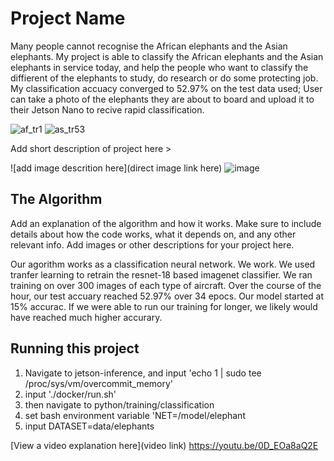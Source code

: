 # Project Name
Many people cannot recognise the African elephants and the Asian elephants. My project is able to classify the African elephants and the Asian elephants in service today, and help the people who want to classify the diffierent of the elephants to study, do research or do some protecting job. My classification accuacy converged to 52.97% on the test data used; User can take a photo of the elephants they are about to board and upload it to their Jetson Nano to recive rapid classification. 

![af_tr1](https://github.com/user-attachments/assets/e490be70-5d1e-4268-8cbd-8fe29cf6e071)
![as_tr53](https://github.com/user-attachments/assets/0ed11b83-6730-4ee4-801e-1ad5689b233a)


Add short description of project here > 

![add image descrition here](direct image link here)
![image](https://github.com/user-attachments/assets/c43fe7d4-e4e8-475e-b067-293cd12fcd49)

## The Algorithm

Add an explanation of the algorithm and how it works. Make sure to include details about how the code works, what it depends on, and any other relevant info. Add images or other descriptions for your project here. 

Our agorithm works as a classification neural network. We work. We used tranfer learning to retrain the resnet-18 based imagenet classifier. We ran training on over 300 images of each type of aircraft. Over the course of the hour, our test accuary reached 52.97% over 34 epocs. Our model started at 15% accurac. If we were able to run our training for longer, we likely would have reached much higher accurary.
## Running this project

1. Navigate to jetson-inference, and input 'echo 1 | sudo tee /proc/sys/vm/overcommit_memory'
2. input './docker/run.sh'
3. then navigate to python/training/classification
4. set bash environment variable 'NET=/model/elephant
5. input DATASET=data/elephants

[View a video explanation here](video link)
https://youtu.be/0D_EOa8aQ2E
